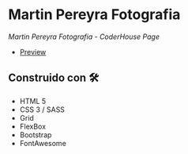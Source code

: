 # Martin Pereyra Fotografia

_Martin Pereyra Fotografia - CoderHouse Page_

- [Preview](https://martinpereyra15.github.io/entrega-final/)

## Construido con 🛠️

- HTML 5
- CSS 3 / SASS
- Grid
- FlexBox
- Bootstrap
- FontAwesome
